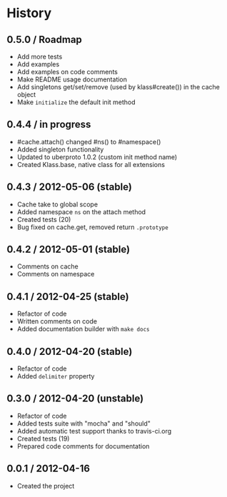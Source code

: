 # History

0.5.0 / Roadmap
---------------

  * Add more tests
  * Add examples
  * Add examples on code comments
  * Make README usage documentation
  * Add singletons get/set/remove (used by klass#create()) in the cache object
  * Make `initialize` the default init method

0.4.4 / in progress
---------------

  * #cache.attach() changed #ns() to #namespace()
  * Added singleton functionality
  * Updated to uberproto 1.0.2 (custom init method name)
  * Created Klass.base, native class for all extensions

0.4.3 / 2012-05-06 (stable)
---------------

  * Cache take to global scope
  * Added namespace `ns` on the attach method
  * Created tests (20)
  * Bug fixed on cache.get, removed return `.prototype`

0.4.2 / 2012-05-01 (stable)
---------------

  * Comments on cache
  * Comments on namespace
  
0.4.1 / 2012-04-25 (stable)
---------------

  * Refactor of code
  * Written comments on code
  * Added documentation builder with `make docs`

0.4.0 / 2012-04-20 (stable)
---------------

  * Refactor of code
  * Added `delimiter` property

0.3.0 / 2012-04-20 (unstable)
---------------------------

  * Refactor of code
  * Added tests suite with "mocha" and "should"
  * Added automatic test support thanks to travis-ci.org
  * Created tests (19)
  * Prepared code comments for documentation

0.0.1 / 2012-04-16 
------------------

  * Created the project